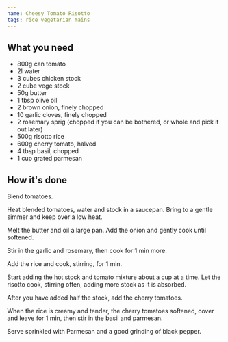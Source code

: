 ```yaml
---
name: Cheesy Tomato Risotto
tags: rice vegetarian mains
---
```


## What you need

* 800g can tomato
* 2l water
* 3 cubes chicken stock
* 2 cube vege stock
* 50g butter
* 1 tbsp olive oil
* 2 brown onion, finely chopped
* 10 garlic cloves, finely chopped
* 2 rosemary sprig (chopped if you can be bothered, or whole and pick it out later)
* 500g risotto rice
* 600g cherry tomato, halved
* 4 tbsp basil, chopped
* 1 cup grated parmesan

<!-- break -->

## How it's done

Blend tomatoes.

Heat blended tomatoes, water and stock in a saucepan. Bring to a gentle simmer and keep over a low heat.

Melt the butter and oil a large pan. Add the onion and gently cook until softened.

Stir in the garlic and rosemary, then cook for 1 min more.

Add the rice and cook, stirring, for 1 min.

Start adding the hot stock and tomato mixture about a cup at a time. Let the risotto cook, stirring often, adding more stock as it is absorbed.

After you have added half the stock, add the cherry tomatoes.

When the rice is creamy and tender, the cherry tomatoes softened, cover and leave for 1 min, then stir in the basil and parmesan.

Serve sprinkled with Parmesan and a good grinding of black pepper.
